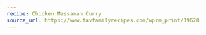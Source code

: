 ```yaml
---
recipe: Chicken Massaman Curry
source_url: https://www.favfamilyrecipes.com/wprm_print/19628
---
```


